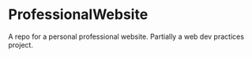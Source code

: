 # ProfessionalWebsite
A repo for a personal professional website. Partially a web dev practices project. 
